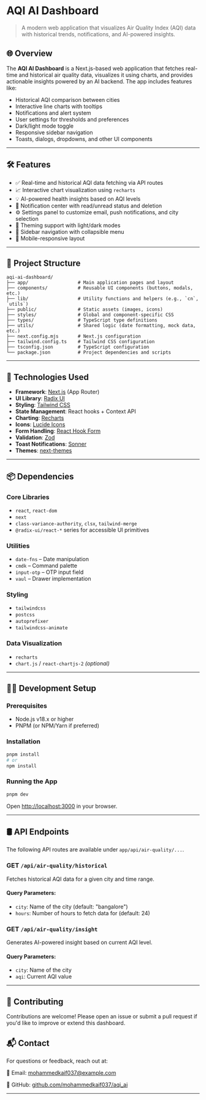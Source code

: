  
# AQI AI Dashboard

> A modern web application that visualizes Air Quality Index (AQI) data with historical trends, notifications, and AI-powered insights.

## 🌐 Overview

The **AQI AI Dashboard** is a Next.js-based web application that fetches real-time and historical air quality data, visualizes it using charts, and provides actionable insights powered by an AI backend. The app includes features like:

- Historical AQI comparison between cities
- Interactive line charts with tooltips
- Notifications and alert system
- User settings for thresholds and preferences
- Dark/light mode toggle
- Responsive sidebar navigation
- Toasts, dialogs, dropdowns, and other UI components

---

## 🛠️ Features

- ✅ Real-time and historical AQI data fetching via API routes
- 📈 Interactive chart visualization using `recharts`
- 💡 AI-powered health insights based on AQI levels
- 🔔 Notification center with read/unread status and deletion
- ⚙️ Settings panel to customize email, push notifications, and city selection
- 🎨 Theming support with light/dark modes
- 🧭 Sidebar navigation with collapsible menu
- 📱 Mobile-responsive layout

---

## 📁 Project Structure

```
aqi-ai-dashboard/
├── app/                  # Main application pages and layout
├── components/           # Reusable UI components (buttons, modals, etc.)
├── lib/                  # Utility functions and helpers (e.g., `cn`, `utils`)
├── public/               # Static assets (images, icons)
├── styles/               # Global and component-specific CSS
├── types/                # TypeScript type definitions
├── utils/                # Shared logic (date formatting, mock data, etc.)
├── next.config.mjs       # Next.js configuration
├── tailwind.config.ts    # Tailwind CSS configuration
├── tsconfig.json         # TypeScript configuration
└── package.json          # Project dependencies and scripts
```

---

## 🧪 Technologies Used

- **Framework**: [Next.js](https://nextjs.org/) (App Router)
- **UI Library**: [Radix UI](https://www.radix-ui.com/)
- **Styling**: [Tailwind CSS](https://tailwindcss.com/)
- **State Management**: React hooks + Context API
- **Charting**: [Recharts](https://recharts.org/)
- **Icons**: [Lucide Icons](https://lucide.dev/)
- **Form Handling**: [React Hook Form](https://react-hook-form.com/)
- **Validation**: [Zod](https://zod.dev/)
- **Toast Notifications**: [Sonner](https://ui.shadcn.com/docs/components/toast)
- **Themes**: [next-themes](https://github.com/pacocoursey/next-themes)

---

## 📦 Dependencies

### Core Libraries
- `react`, `react-dom`
- `next`
- `class-variance-authority`, `clsx`, `tailwind-merge`
- `@radix-ui/react-*` series for accessible UI primitives

### Utilities
- `date-fns` – Date manipulation
- `cmdk` – Command palette
- `input-otp` – OTP input field
- `vaul` – Drawer implementation

### Styling
- `tailwindcss`
- `postcss`
- `autoprefixer`
- `tailwindcss-animate`

### Data Visualization
- `recharts`
- `chart.js` / `react-chartjs-2` *(optional)*

---

## 🧑‍💻 Development Setup

### Prerequisites

- Node.js v18.x or higher
- PNPM (or NPM/Yarn if preferred)

### Installation

```bash
pnpm install
# or
npm install
```

### Running the App

```bash
pnpm dev
```

Open [http://localhost:3000](http://localhost:3000) in your browser.

---

## 🛢️ API Endpoints

The following API routes are available under `app/api/air-quality/...`.

### GET `/api/air-quality/historical`

Fetches historical AQI data for a given city and time range.

#### Query Parameters:
- `city`: Name of the city (default: "bangalore")
- `hours`: Number of hours to fetch data for (default: 24)

### GET `/api/air-quality/insight`

Generates AI-powered insight based on current AQI level.

#### Query Parameters:
- `city`: Name of the city
- `aqi`: Current AQI value

---

 

## 📝 Contributing

Contributions are welcome! Please open an issue or submit a pull request if you'd like to improve or extend this dashboard.
 

## 📬 Contact

For questions or feedback, reach out at:

📧 Email: mohammedkaif037@example.com  
 
🔗 GitHub: [github.com/mohammedkaif037/aqi_ai](https://github.com/mohammedkaif037/aqi_ai)

---
 
